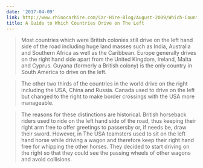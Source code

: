 ```yaml
---
date: '2017-04-09'
link: http://www.rhinocarhire.com/Car-Hire-Blog/August-2009/Which-Countries-Drive-on-the-Left,--a-Handy-Guide.aspx
title: A Guide to Which Countries Drive on The Left
---
```


>Most countries which were British colonies still drive on the left hand side of the road including huge land masses such as India, Australia and Southern Africa as well as the Caribbean. Europe generally drives on the right hand side apart from the United Kingdom, Ireland, Malta and Cyprus. Guyana (formerly a British colony) is the only country in South America to drive on the left.

>The other two thirds of the countries in the world drive on the right including the USA, China and Russia. Canada used to drive on the left but changed to the right to make border crossings with the USA more manageable.

>The reasons for these distinctions are historical. British horseback riders used to ride on the left hand side of the road, thus keeping their right arm free to offer greetings to passersby or, if needs be, draw their sword. However, in The USA teamsters used to sit on the left hand horse while driving a wagon and therefore keep their right hand free for whipping the other horses. They decided to start driving on the right so that they could see the passing wheels of other wagons and avoid collisions.
